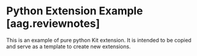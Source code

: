 # Python Extension Example [aag.reviewnotes]

This is an example of pure python Kit extension. It is intended to be copied and serve as a template to create new extensions.

